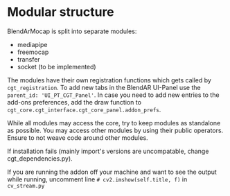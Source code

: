 # Modular structure


BlendArMocap is split into separate modules: 
- mediapipe
- freemocap
- transfer
- socket (to be implemented)<br>

The modules have their own registration functions which gets called by `cgt_registration`.
To add new tabs in the BlendAR UI-Panel use the `parent_id: 'UI_PT_CGT_Panel'`. 
In case you need to add new entries to the add-ons preferences, add the 
draw function to `cgt_core.cgt_interface.cgt_core_panel.addon_prefs`.<br>

While all modules may access the core, try to keep modules as standalone as possible. 
You may access other modules by using their public operators. Ensure to not weave code around other modules.

If installation fails (mainly import's versions are uncompatable, change cgt_dependencies.py).

If you are running the addon off your machine and want to see the output while running, uncomment line `# cv2.imshow(self.title, f)` in `cv_stream.py`